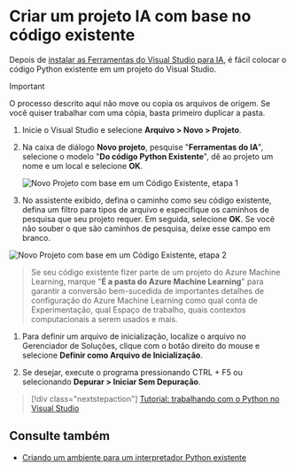 # <a name="create-an-ai-project-from-existing-code"></a>Criar um projeto IA com base no código existente

Depois de [instalar as Ferramentas do Visual Studio para IA](installation.md), é fácil colocar o código Python existente em um projeto do Visual Studio.

> [!Important]
>
> O processo descrito aqui não move ou copia os arquivos de origem. Se você quiser trabalhar com uma cópia, basta primeiro duplicar a pasta.

1. Inicie o Visual Studio e selecione **Arquivo > Novo > Projeto**.

1. Na caixa de diálogo **Novo projeto**, pesquise "**Ferramentas do IA**", selecione o modelo "**Do código Python Existente**", dê ao projeto um nome e um local e selecione **OK**.

    ![Novo Projeto com base em um Código Existente, etapa 1](media\create-project-existing\new-ai-project.png)

1. No assistente exibido, defina o caminho como seu código existente, defina um filtro para tipos de arquivo e especifique os caminhos de pesquisa que seu projeto requer. Em seguida, selecione **OK**. Se você não souber o que são caminhos de pesquisa, deixe esse campo em branco.

![Novo Projeto com base em um Código Existente, etapa 2](media\create-project-existing\azurebatch-newproject.png)

> Se seu código existente fizer parte de um projeto do Azure Machine Learning, marque "**É a pasta do Azure Machine Learning**" para garantir a conversão bem-sucedida de importantes detalhes de configuração do Azure Machine Learning como qual conta de Experimentação, qual Espaço de trabalho, quais contextos computacionais a serem usados e mais.

1. Para definir um arquivo de inicialização, localize o arquivo no Gerenciador de Soluções, clique com o botão direito do mouse e selecione **Definir como Arquivo de Inicialização**.

1. Se desejar, execute o programa pressionando CTRL + F5 ou selecionando **Depurar > Iniciar Sem Depuração**.

> [!div class="nextstepaction"]
> [Tutorial: trabalhando com o Python no Visual Studio](../python/tutorial-working-with-python-in-visual-studio-step-00-installation.md)

## <a name="see-also"></a>Consulte também

- [Criando um ambiente para um interpretador Python existente](../python/managing-python-environments-in-visual-studio.md#creating-an-environment-for-an-existing-interpreter)